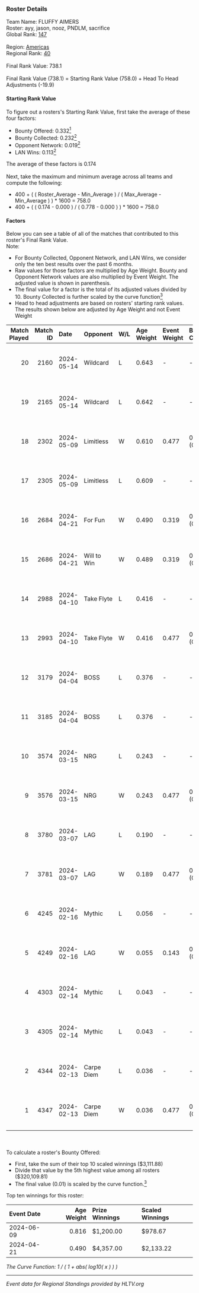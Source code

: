 ### Roster Details<br />
Team Name: FLUFFY AIMERS<br />
Roster: ayy, jason, nooz, PNDLM, sacrifice<br />
Global Rank: [147](../standings_global.md)<br />
<br />
Region: [Americas]( ../standings_americas.md)<br />
Regional Rank: [40]( ../standings_americas.md)<br />
<br />
Final Rank Value:  738.1<br />
<br />
Final Rank Value (738.1) = Starting Rank Value (758.0) + Head To Head Adjustments (-19.9)<br />

#### Starting Rank Value<br />
To figure out a rosters's Starting Rank Value, first take the average of these four factors:<br />
- Bounty Offered: 0.332[<sup>1</sup>](#table2)
- Bounty Collected: 0.232[<sup>2</sup>](#table1)
- Opponent Network: 0.019[<sup>2</sup>](#table1)
- LAN Wins: 0.113[<sup>2</sup>](#table1)

The average of these factors is 0.174<br />
<br />
Next, take the maximum and minimum average across all teams and compute the following:<br />
- 400 + ( ( Roster_Average - Min_Average ) / ( Max_Average - Min_Average ) ) * 1600 = 758.0
- 400 + ( ( 0.174 - 0.000 ) / ( 0.778 - 0.000 ) ) * 1600 = 758.0


#### Factors<br />
Below you can see a table of all of the matches that contributed to this roster's Final Rank Value.<br />
Note:<br />

- For Bounty Collected, Opponent Network, and LAN Wins, we consider only the ten best results over the past 6 months.
- Raw values for those factors are multiplied by Age Weight. Bounty and Opponent Network values are also multiplied by Event Weight. The adjusted value is shown in parenthesis.
- The final value for a factor is the total of its adjusted values divided by 10. Bounty Collected is further scaled by the curve function[<sup>3</sup>](#curveFunction)
- Head to head adjustments are based on rosters' starting rank values. The results shown below are adjusted by Age Weight and not Event Weight
<span id="table1"></span><br />


| Match Played | Match ID | Date       | Opponent    | W/L | Age Weight | Event Weight | Bounty Collected | Opponent Network | LAN Wins  | H2H Adj. | Roster                                 |
| -: | -: | :- | :- | :- | :- | :- | :- | :- | :- | -: | :- |
|           20 |     2160 | 2024-05-14 | Wildcard    | L   | 0.643      | -            | -                | -                | -         |    -6.16 | ayy, jason, nooz, PNDLM, sacrifice     |
|           19 |     2165 | 2024-05-14 | Wildcard    | L   | 0.642      | -            | -                | -                | -         |    -6.46 | ayy, jason, nooz, PNDLM, sacrifice     |
|           18 |     2302 | 2024-05-09 | Limitless   | W   | 0.610      | 0.477        | 0.001 (0.000)    | 0.159 (0.046)    | 0 (0.000) |     6.90 | ayy, jason, nooz, PNDLM, sacrifice     |
|           17 |     2305 | 2024-05-09 | Limitless   | L   | 0.609      | -            | -                | -                | -         |   -12.62 | ayy, jason, nooz, PNDLM, sacrifice     |
|           16 |     2684 | 2024-04-21 | For Fun     | W   | 0.490      | 0.319        | 0.003 (0.001)    | 0.019 (0.003)    | 1 (0.490) |     5.87 | ayy, brett, Fr3nk1e, jason, PNDLM      |
|           15 |     2686 | 2024-04-21 | Will to Win | W   | 0.489      | 0.319        | 0.001 (0.000)    | 0.000 (0.000)    | 1 (0.489) |     3.36 | ayy, brett, Fr3nk1e, jason, PNDLM      |
|           14 |     2988 | 2024-04-10 | Take Flyte  | L   | 0.416      | -            | -                | -                | -         |    -7.63 | ayy, intra, jason, PNDLM, sacrifice    |
|           13 |     2993 | 2024-04-10 | Take Flyte  | W   | 0.416      | 0.477        | 0.002 (0.000)    | 0.231 (0.046)    | 0 (0.000) |     5.58 | ayy, jason, nooz, PNDLM, sacrifice     |
|           12 |     3179 | 2024-04-04 | BOSS        | L   | 0.376      | -            | -                | -                | -         |    -5.20 | ayy, intra, jason, nooz, sacrifice     |
|           11 |     3185 | 2024-04-04 | BOSS        | L   | 0.376      | -            | -                | -                | -         |    -5.37 | ayy, intra, jason, PNDLM, sacrifice    |
|           10 |     3574 | 2024-03-15 | NRG         | L   | 0.243      | -            | -                | -                | -         |    -2.95 | ayy, intra, jason, PNDLM, sacrifice    |
|            9 |     3576 | 2024-03-15 | NRG         | W   | 0.243      | 0.477        | 0.020 (0.002)    | 0.502 (0.058)    | 0 (0.000) |     4.78 | ayy, intra, jason, PNDLM, sacrifice    |
|            8 |     3780 | 2024-03-07 | LAG         | L   | 0.190      | -            | -                | -                | -         |    -2.41 | ayy, jason, LEARSI, PNDLM, sacrifice   |
|            7 |     3781 | 2024-03-07 | LAG         | W   | 0.189      | 0.477        | 0.012 (0.001)    | 0.376 (0.034)    | 0 (0.000) |     3.61 | ayy, jason, LEARSI, PNDLM, sacrifice   |
|            6 |     4245 | 2024-02-16 | Mythic      | L   | 0.056      | -            | -                | -                | -         |    -0.79 | intra, jason, LEARSI, PNDLM, sacrifice |
|            5 |     4249 | 2024-02-16 | LAG         | W   | 0.055      | 0.143        | 0.012 (0.000)    | 0.376 (0.003)    | 0 (0.000) |     1.06 | intra, jason, LEARSI, PNDLM, sacrifice |
|            4 |     4303 | 2024-02-14 | Mythic      | L   | 0.043      | -            | -                | -                | -         |    -0.61 | intra, jason, LEARSI, PNDLM, sacrifice |
|            3 |     4305 | 2024-02-14 | Mythic      | L   | 0.043      | -            | -                | -                | -         |    -0.61 | intra, jason, LEARSI, PNDLM, sacrifice |
|            2 |     4344 | 2024-02-13 | Carpe Diem  | L   | 0.036      | -            | -                | -                | -         |    -0.71 | intra, jason, LEARSI, PNDLM, sacrifice |
|            1 |     4347 | 2024-02-13 | Carpe Diem  | W   | 0.036      | 0.477        | 0.005 (0.000)    | 0.035 (0.001)    | 0 (0.000) |     0.44 | intra, jason, LEARSI, PNDLM, sacrifice |

<br />
<span id="table2"></span><br />
To calculate a roster's Bounty Offered:<br />

- First, take the sum of their top 10 scaled winnings ($3,111.88)
- Divide that value by the 5th highest value among all rosters ($320,109.81)
- The final value (0.01) is scaled by the curve function.[<sup>3</sup>](#curveFunction)

Top ten winnings for this roster:<br />

| Event Date | Age Weight | Prize Winnings | Scaled Winnings |
| :- | -: | :- | :- |
| 2024-06-09 |      0.816 | $1,200.00      | $978.67         |
| 2024-04-21 |      0.490 | $4,357.00      | $2,133.22       |


<span id="curveFunction"></span>_The Curve Function: 1 / ( 1 + abs( log10( x ) ) )_<br />

---
_Event data for Regional Standings provided by HLTV.org_<br />

